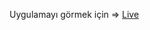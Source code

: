 Uygulamayı görmek için => [Live](https://6173b8613dbcaf297d7cab41--reverent-raman-367bd5.netlify.app/)